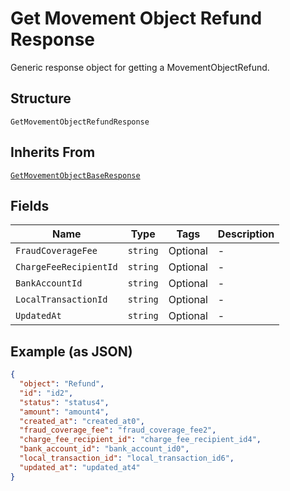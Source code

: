 
# Get Movement Object Refund Response

Generic response object for getting a MovementObjectRefund.

## Structure

`GetMovementObjectRefundResponse`

## Inherits From

[`GetMovementObjectBaseResponse`](../../doc/models/get-movement-object-base-response.md)

## Fields

| Name | Type | Tags | Description |
|  --- | --- | --- | --- |
| `FraudCoverageFee` | `string` | Optional | - |
| `ChargeFeeRecipientId` | `string` | Optional | - |
| `BankAccountId` | `string` | Optional | - |
| `LocalTransactionId` | `string` | Optional | - |
| `UpdatedAt` | `string` | Optional | - |

## Example (as JSON)

```json
{
  "object": "Refund",
  "id": "id2",
  "status": "status4",
  "amount": "amount4",
  "created_at": "created_at0",
  "fraud_coverage_fee": "fraud_coverage_fee2",
  "charge_fee_recipient_id": "charge_fee_recipient_id4",
  "bank_account_id": "bank_account_id0",
  "local_transaction_id": "local_transaction_id6",
  "updated_at": "updated_at4"
}
```

